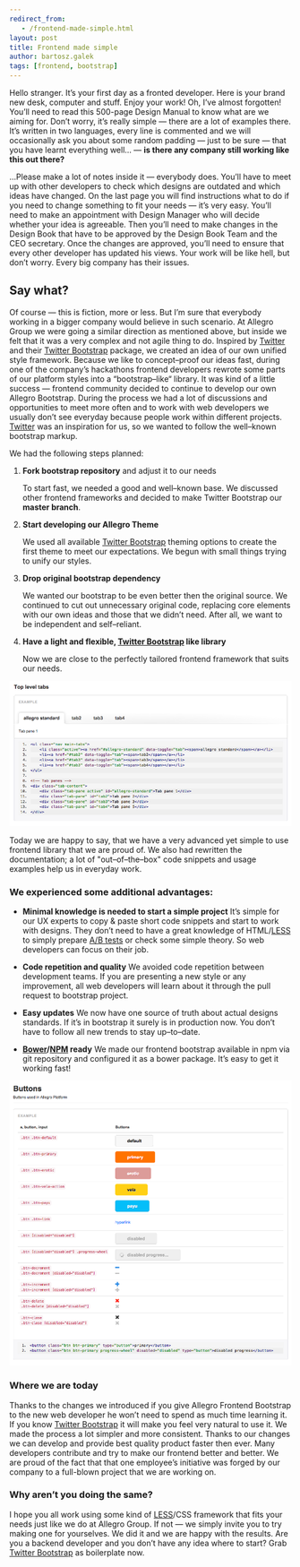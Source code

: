 ```yaml
---
redirect_from:
   - /frontend-made-simple.html
layout: post
title: Frontend made simple
author: bartosz.galek
tags: [frontend, bootstrap]
---
```


Hello stranger. It’s your first day as a fronted developer. Here is your brand new desk, computer and stuff.
Enjoy your work! Oh, I’ve almost forgotten! You’ll need to read this 500-page Design Manual to know what are we aiming for.
Don’t worry, it’s really simple — there are a lot of examples there. It’s written in two languages, every line is commented
and we will occasionally ask you about some random padding — just to be sure — that you have learnt everything well… — **is there any company still working like this out there?**

…Please make a lot of notes inside it — everybody does. You’ll have to meet up with other developers to check which
designs are outdated and which ideas have changed. On the last page you will find instructions what to do if you need to
change something to fit your needs — it’s very easy. You’ll need to make an appointment with Design Manager who will decide whether your idea is agreeable.
Then you’ll need to make changes in the Design Book that have to be approved by the Design Book Team and the CEO secretary.
Once the changes are approved, you’ll need to ensure that every other developer has updated his views. Your work will be like hell, but don’t worry.
Every big company has their issues.

## Say what?
Of course — this is fiction, more or less. But I’m sure that everybody working in a bigger company would believe in such scenario.
At Allegro Group we were going a similar direction as mentioned above, but inside we felt that it was a very complex and not agile thing to do.
Inspired by [Twitter](http://twitter.com/ "Connect with your friends — and other fascinating people.") and their [Twitter Bootstrap](http://getbootstrap.com/ "Bootstrap is the most popular HTML, CSS, and JS framework for developing responsive, mobile first projects on the web.") package, we created an idea of our own unified style framework.
Because we like to concept–proof our ideas fast, during one of the company’s hackathons frontend developers
rewrote some parts of our platform styles into a “bootstrap–like“ library.
It was kind of a little success — frontend community decided to continue to develop our own Allegro Bootstrap.
During the process we had a lot of discussions and opportunities to meet more often and to work with web developers we usually
don’t see everyday because people work within different projects. [Twitter](http://twitter.com/ "Connect with your friends — and other fascinating people.") was an inspiration for us, so we wanted to follow the well–known bootstrap markup.

We had the following steps planned:

1.  **Fork bootstrap repository** and adjust it to our needs

    To start fast, we needed a good and well–known base. We discussed other frontend frameworks and decided to make Twitter Bootstrap our **master branch**.

1.  **Start developing our Allegro Theme**

    We used all available [Twitter Bootstrap](http://getbootstrap.com/ "Bootstrap is the most popular HTML, CSS, and JS framework for developing responsive, mobile first projects on the web.") theming options to create the first theme to meet our expectations. We begun with small things trying to unify our styles.

1.  **Drop original bootstrap dependency**

    We wanted our bootstrap to be even better then the original source. We continued to cut out unnecessary original code, replacing core elements with our own ideas and those that we didn’t need. After all, we want to be independent and self–reliant.

1.  **Have a light and flexible, [Twitter Bootstrap](http://getbootstrap.com/ "Bootstrap is the most popular HTML, CSS, and JS framework for developing responsive, mobile first projects on the web.") like library**

    Now we are close to the perfectly tailored frontend framework that suits our needs.

![Allegro Frontend Bootstrap tabs example](img/articles/2015-02-19-frontend-made-simple/tabs.png "Allegro Frontend Bootstrap tabs example")

Today we are happy to say, that we have a very advanced yet simple to use frontend library that we are proud of.
We also had rewritten the documentation; a lot of "out–of–the–box" code snippets and usage examples help us in everyday work.

### We experienced some additional advantages:

*   **Minimal knowledge is needed to start a simple project**
    It’s simple for our UX experts to copy &amp; paste short code snippets and start to work with designs. They don’t need to have a great knowledge of HTML/[LESS](http://en.wikipedia.org/wiki/Less_%28stylesheet_language%29) to simply prepare [A/B tests]("http://en.wikipedia.org/wiki/A/B_testing") or check some simple theory. So web developers can focus on their job.

*   **Code repetition and quality**
    We avoided code repetition between development teams. If you are presenting a new style or any improvement, all web developers will learn about it through the pull request to bootstrap project.

*   **Easy updates**
    We now have one source of truth about actual designs standards. If it’s in bootstrap it surely is in production now. You don’t have to follow all new trends to stay up–to–date.

*   **[Bower](http://bower.io/ "A package manager for the web")/[NPM](https://www.npmjs.com/ "npm is the package manager for node") ready**
    We made our frontend bootstrap available in npm via git repository and configured it as a bower package. It’s easy to get it working fast!

![Allegro Frontend Bootstrap buttons example](img/articles/2015-02-19-frontend-made-simple/buttons.png "Allegro Frontend Bootstrap buttons example")

### Where we are today

Thanks to the changes we introduced if you give Allegro Frontend Bootstrap to the new web developer he won’t need to spend as much time learning it.
If you know [Twitter Bootstrap](http://getbootstrap.com/ "Bootstrap is the most popular HTML, CSS, and JS framework for developing responsive, mobile first projects on the web.") it will make you feel very natural to use it. We made the process a lot simpler and more consistent.
Thanks to our changes we can develop and provide best quality product faster then ever.
Many developers contribute and try to make our frontend better and better.
We are proud of the fact that that one employee’s initiative was forged by our company to a full-blown project that we are working on.

### Why aren’t you doing the same?

I hope you all work using some kind of [LESS](http://en.wikipedia.org/wiki/Less_%28stylesheet_language%29)/CSS framework that fits your needs just like we do at Allegro Group. If not — we simply invite you to try making one for yourselves.
We did it and we are happy with the results. Are you a backend developer and you don’t have any idea where to start? Grab [Twitter Bootstrap](http://getbootstrap.com/ "Bootstrap is the most popular HTML, CSS, and JS framework for developing responsive, mobile first projects on the web.") as boilerplate now.
